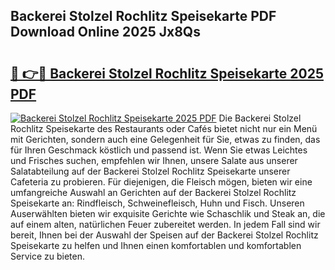 ## Backerei Stolzel Rochlitz Speisekarte PDF Download Online 2025 Jx8Qs

# <h2><a href="http://gc9hrg.nevu.top/?p=Backerei+Stolzel+Rochlitz+Speisekarte">🔗 👉🔴 Backerei Stolzel Rochlitz Speisekarte 2025 PDF</a></h2>

[![Backerei Stolzel Rochlitz Speisekarte 2025 PDF](https://i.imgur.com/dBaPXMq.png)](http://gc9hrg.nevu.top/?p=Backerei+Stolzel+Rochlitz+Speisekarte)
Die Backerei Stolzel Rochlitz Speisekarte des Restaurants oder Cafés bietet nicht nur ein Menü mit Gerichten, sondern auch eine Gelegenheit für Sie, etwas zu finden, das für Ihren Geschmack köstlich und passend ist. Wenn Sie etwas Leichtes und Frisches suchen, empfehlen wir Ihnen, unsere Salate aus unserer Salatabteilung auf der Backerei Stolzel Rochlitz Speisekarte unserer Cafeteria zu probieren. Für diejenigen, die Fleisch mögen, bieten wir eine umfangreiche Auswahl an Gerichten auf der Backerei Stolzel Rochlitz Speisekarte an: Rindfleisch, Schweinefleisch, Huhn und Fisch. Unseren Auserwählten bieten wir exquisite Gerichte wie Schaschlik und Steak an, die auf einem alten, natürlichen Feuer zubereitet werden. In jedem Fall sind wir bereit, Ihnen bei der Auswahl der Speisen auf der Backerei Stolzel Rochlitz Speisekarte zu helfen und Ihnen einen komfortablen und komfortablen Service zu bieten.

